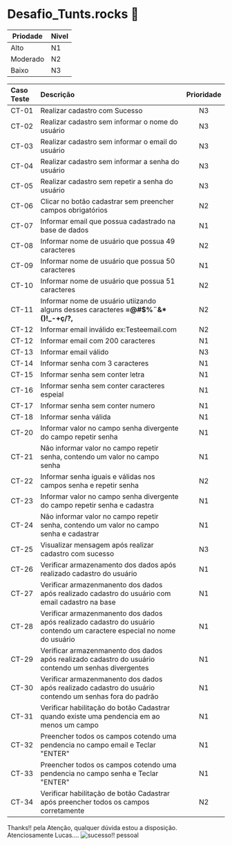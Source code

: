 # Desafio_Tunts.rocks  :metal:

Priodade   | Nivel
--------- | ------
Alto | N1
Moderado | N2
Baixo | N3

Caso Teste | Descrição | Prioridade                                  
:--------- | :------ | :-------:
CT-01 | Realizar cadastro com Sucesso | N3
CT-02 | Realizar cadastro sem informar o nome do usuário | N3
CT-03 | Realizar cadastro sem informar o email do usuário| N3
CT-04 | Realizar cadastro sem informar a senha do usuário| N3
CT-05 | Realizar cadastro sem repetir a senha do usuário | N3
CT-06 | Clicar no botão cadastrar sem preencher campos obrigatórios | N2
CT-07 | Informar email que possua cadastrado na base de dados | N1
CT-08 | Informar nome de usuário que possua 49 caracteres | N2
CT-09 | Informar nome de usuário que possua 50 caracteres | N1
CT-10 | Informar nome de usuário que possua 51 caracteres | N2
CT-11 | Informar nome de usuário utiizando alguns desses caracteres   **=@#$%¨&*()!_-+ç/?,** | N2
CT-12 | Informar email inválido ex:Testeemail.com | N2
CT-12 | Informar email com 200 caracteres | N1
CT-13 | Informar email válido | N3
CT-14 | Informar senha com 3 caracteres | N1
CT-15 | Informar senha sem conter letra | N1
CT-16 | Informar senha sem conter caracteres espeial | N1
CT-17 | Informar senha sem conter numero | N1
CT-18 | Informar senha válida | N1
CT-20 | Informar valor no campo senha divergente do campo repetir senha | N1
CT-21 | Não informar valor no campo repetir senha, contendo um valor no campo senha | N1
CT-22 | Informar senha iguais e válidas nos campos senha e repetir senha | N2
CT-23 | Informar valor no campo senha divergente do campo repetir senha e cadastra | N1 
CT-24 | Não informar valor no campo repetir senha, contendo um valor no campo senha e cadastrar | N1
CT-25 | Visualizar mensagem após realizar cadastro com sucesso | N3
CT-26 | Verificar armazenamento dos dados após realizado cadastro do usuário | N1
CT-27 | Verificar armazenmanento dos dados após realizado cadastro do usuário com email cadastro na base | N1
CT-28 | Verificar armazenmanento dos dados após realizado cadastro do usuário contendo um caractere especial no nome do usuário | N1
CT-29 | Verificar armazenmanento dos dados após realizado cadastro do usuário contendo um senhas divergentes | N1
CT-30 | Verificar armazenmanento dos dados após realizado cadastro do usuário contendo um senhas fora do padrão | N1
CT-31 | Verificar habilitação do botão Cadastrar quando existe uma pendencia em ao menos um campo  | N1
CT-32 | Preencher todos os campos cotendo uma pendencia no campo email e Teclar "ENTER" | N1
CT-33 | Preencher todos os campos cotendo uma pendencia no campo senha e Teclar "ENTER" | N1
CT-34 | Verificar habilitação de botão Cadastrar após preencher todos os campos corretamente | N2

Thanks!! pela Atenção, qualquer dúvida estou a disposição.
Atenciosamente Lucas.... 
![sucesso!! pessoal](https://i.pinimg.com/originals/84/ac/64/84ac64ec309108fad6172ef6b6a869c7.gif)
